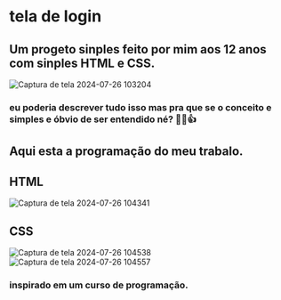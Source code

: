 # tela de login
## Um progeto sinples feito por mim aos 12 anos com sinples HTML e CSS.
 
 ![Captura de tela 2024-07-26 103204](https://github.com/user-attachments/assets/ebc26eb5-3a01-407b-8c46-56257dbe7397)
### eu poderia descrever tudo isso mas pra que se o conceito e simples e óbvio de ser entendido né? 🤷‍♂️👍
## Aqui esta a programação do meu trabalo.

## HTML
![Captura de tela 2024-07-26 104341](https://github.com/user-attachments/assets/b70c3993-5625-44e5-9b3f-d4237c9987e6)

## CSS
![Captura de tela 2024-07-26 104538](https://github.com/user-attachments/assets/bccbdf18-93bd-45cb-aeb5-4496ae058ef6)
![Captura de tela 2024-07-26 104557](https://github.com/user-attachments/assets/13ac1300-88a3-494f-9a03-f92f135cb279)

### inspirado em um curso de programação.
